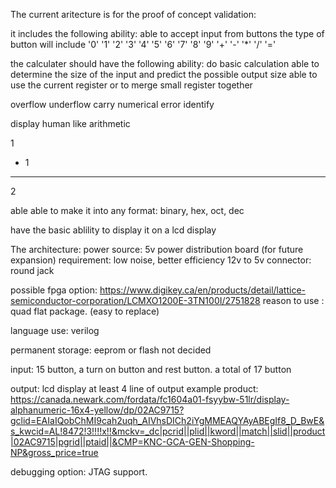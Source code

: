 The current aritecture is for the proof of concept validation:

it includes the following ability:
able to accept input from buttons
the type of button will include 
'0' '1' '2' '3' '4' '5' '6' '7' '8' '9'
'+' '-' '*' '/' '='

the calculater should have the following ability:
do basic calculation
able to determine the size of the input and predict the possible output size
able to use the current register or to merge small register together

overflow 
underflow
carry
numerical error 
identify

display human like arithmetic

   1
+  1
----
   2

able able to make it into any format: binary, hex, oct, dec

have the basic ablility to display it on a lcd display

The architecture:
power source: 5v power distribution board (for future expansion) 
	requirement: low noise, better efficiency
	12v to 5v
	connector: round jack

possible fpga option: https://www.digikey.ca/en/products/detail/lattice-semiconductor-corporation/LCMXO1200E-3TN100I/2751828
	reason to use : quad flat package. (easy to replace)

language use: verilog

permanent storage: eeprom or flash not decided

input: 15 button, a turn on button and rest button.
	a total of 17 button

output: lcd display at least 4 line of output
	example product: https://canada.newark.com/fordata/fc1604a01-fsyybw-51lr/display-alphanumeric-16x4-yellow/dp/02AC9715?gclid=EAIaIQobChMI9cah2uqh_AIVhsDICh2iYgMMEAQYAyABEgIf8_D_BwE&s_kwcid=AL!8472!3!!!!x!!&mckv=_dc|pcrid||plid||kword||match||slid||product|02AC9715|pgrid||ptaid||&CMP=KNC-GCA-GEN-Shopping-NP&gross_price=true

debugging option: JTAG support.
